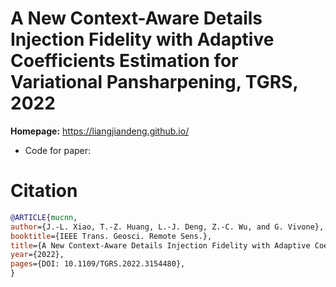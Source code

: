 # A New Context-Aware Details Injection Fidelity with Adaptive Coefficients Estimation for Variational Pansharpening, TGRS, 2022

**Homepage:** https://liangjiandeng.github.io/

- Code for paper: 
# Citation
```bibtex
@ARTICLE{mucnn,
author={J.-L. Xiao, T.-Z. Huang, L.-J. Deng, Z.-C. Wu, and G. Vivone},
booktitle={IEEE Trans. Geosci. Remote Sens.},
title={A New Context-Aware Details Injection Fidelity with Adaptive Coefficients Estimation for Variational Pansharpening},
year={2022},
pages={DOI: 10.1109/TGRS.2022.3154480},
}
```
